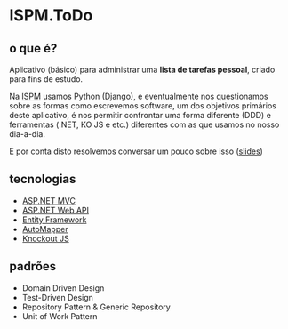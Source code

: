 # ISPM.ToDo

## o que é?

Aplicativo (básico) para administrar uma **lista de tarefas pessoal**, criado para fins de estudo.

Na [ISPM](http://www.ispm.com.br) usamos Python (Django), e eventualmente nos questionamos sobre as formas como escrevemos software, um dos objetivos primários deste aplicativo, é nos permitir confrontar uma forma diferente (DDD) e ferramentas (.NET, KO JS e etc.) diferentes com as que usamos no nosso dia-a-dia.

E por conta disto resolvemos conversar um pouco sobre isso ([slides](http://sdrv.ms/VzG5DF))

## tecnologias

* [ASP.NET MVC](http://www.asp.net)
* [ASP.NET Web API](http://www.asp.net/web-api)
* [Entity Framework](http://www.asp.net/entity-framework)
* [AutoMapper](https://github.com/AutoMapper/AutoMapper)
* [Knockout JS](http://knockoutjs.com)

## padrões

* Domain Driven Design
* Test-Driven Design
* Repository Pattern & Generic Repository
* Unit of Work Pattern
